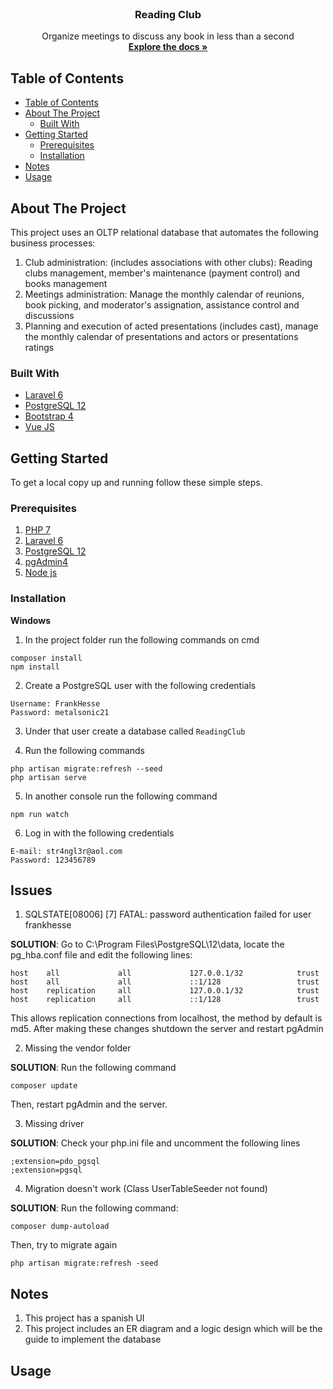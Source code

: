 <!-- PROJECT LOGO -->
<br />
<p align="center">
  <h3 align="center">Reading Club</h3>

  <p align="center">
    Organize meetings to discuss any book in less than a second
    <br />
    <a href="https://github.com/iSlidex/SBD1-Reading-club/tree/master/Docs"><strong>Explore the docs »</strong></a>
    <br />
  </p>
</p>



<!-- TABLE OF CONTENTS -->
## Table of Contents

- [Table of Contents](#table-of-contents)
- [About The Project](#about-the-project)
  - [Built With](#built-with)
- [Getting Started](#getting-started)
  - [Prerequisites](#prerequisites)
  - [Installation](#installation)
- [Notes](#notes)
- [Usage](#usage)



<!-- ABOUT THE PROJECT -->
## About The Project

This project uses an OLTP relational database that automates the following business processes:

1. Club administration: (includes associations with other clubs): Reading clubs management, member's maintenance (payment control) and books management
2. Meetings administration: Manage the monthly calendar of reunions, book picking, and moderator's assignation, assistance control and discussions
3. Planning and execution of acted presentations (includes cast), manage the monthly calendar of presentations and actors or presentations ratings


### Built With

* [Laravel 6](https://laravel.com/docs/6.x#installing-laravel)
* [PostgreSQL 12](https://www.enterprisedb.com/downloads/postgres-postgresql-downloads)
* [Bootstrap 4](https://getbootstrap.com/docs/4.3/getting-started/download/)
* [Vue JS](https://vuejs.org/v2/guide/installation.html)



<!-- GETTING STARTED -->
## Getting Started

To get a local copy up and running follow these simple steps.

### Prerequisites

  1. [PHP 7](https://windows.php.net/download#php-7.3)
  2. [Laravel 6](https://laravel.com/docs/6.x#installing-laravel)
  3. [PostgreSQL 12](https://www.enterprisedb.com/downloads/postgres-postgresql-downloads)
  4. [pgAdmin4](https://www.pgadmin.org/download/pgadmin-4-windows/)
  5. [Node js](https://nodejs.org/es/)


### Installation

**Windows**

1. In the project folder run the following commands on cmd

```
composer install
npm install
```

2. Create a PostgreSQL user with the following credentials
```
Username: FrankHesse
Password: metalsonic21
```

3. Under that user create a database called `ReadingClub`

4. Run the following commands

```
php artisan migrate:refresh --seed
php artisan serve
```

5. In another console run the following command

```
npm run watch
```

6. Log in with the following credentials

```
E-mail: str4ngl3r@aol.com
Password: 123456789
```
## Issues

1. SQLSTATE[08006] [7] FATAL: password authentication failed for user frankhesse

**SOLUTION**: Go to C:\Program Files\PostgreSQL\12\data, locate the pg_hba.conf file and edit the following lines:

```
host    all             all             127.0.0.1/32            trust
host    all             all             ::1/128                 trust
host    replication     all             127.0.0.1/32            trust
host    replication     all             ::1/128                 trust
```

This allows replication connections from localhost, the method by default is md5. After making these changes shutdown the server and restart pgAdmin

2. Missing the vendor folder

**SOLUTION**: Run the following command

```
composer update
```

Then, restart pgAdmin and the server.

3. Missing driver

**SOLUTION**: Check your php.ini file and uncomment the following lines

```
;extension=pdo_pgsql
;extension=pgsql
```

4. Migration doesn't work (Class UserTableSeeder not found)

**SOLUTION**: Run the following command:
```
composer dump-autoload
```

Then, try to migrate again
```
php artisan migrate:refresh -seed
```

## Notes
1. This project has a spanish UI
2. This project includes an ER diagram and a logic design which will be the guide to implement the database

<!-- USAGE EXAMPLES -->
## Usage